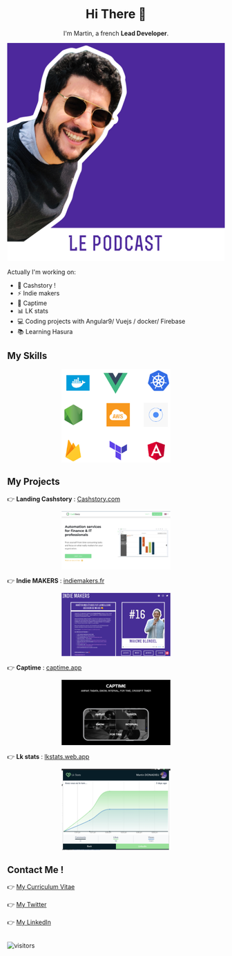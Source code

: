 
<h1 align=center>Hi There 👋</h1>

<p align=center>
  I'm Martin, a french <strong>Lead Developer</strong>.
</p>

<p align=center>
<img src="https://github.com/riderx/riderx/blob/master/me.png"></img>
</p>

Actually I'm working on: 

* 💃 Cashstory !
* ⚡️ Indie makers
* 💪 Captime
* 📊 LK stats
* :computer: Coding projects with Angular9/ Vuejs / docker/ Firebase
* :books: Learning Hasura

## My Skills
<p align=center>
<img src="https://github.com/riderx/riderx/blob/master/skills.png" width="50%"></img>
</p>

## My Projects

:point_right: **Landing Cashstory** : [Cashstory.com](https://cashstory.com)
<p align=center>
<img src="https://github.com/riderx/riderx/blob/master/cashstory.png" width="50%"></img>
</p>

:point_right: **Indie MAKERS** : [indiemakers.fr](https://indiemakers.fr)
<p align=center>
<img src="https://github.com/riderx/riderx/blob/master/indiemakers.png" width="50%"></img>
</p>

:point_right: **Captime** : [captime.app](https://captime.app)
<p align=center>
<img src="https://github.com/riderx/riderx/blob/master/captime.png" width="50%"></img>
</p>

:point_right: **Lk stats** : [lkstats.web.app](https://lkstats.web.app/welcome)
<p align=center>
<img src="https://github.com/riderx/riderx/blob/master/lkstats.png" width="50%"></img>
</p>

## Contact Me !

:point_right: [My Curriculum Vitae](CV_MARTIN_DONADIEU.pdf)<br><br>
:point_right: [My Twitter](https://twitter.com/martindonadieu)<br><br>
:point_right: [My LinkedIn](https://www.linkedin.com/in/martindonadieu)<br><br>

![visitors](https://visitor-badge.glitch.me/badge?page_id=riderx.riderx)
